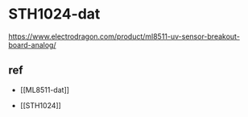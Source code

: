 
# STH1024-dat

https://www.electrodragon.com/product/ml8511-uv-sensor-breakout-board-analog/





## ref 

- [[ML8511-dat]]

- [[STH1024]]

